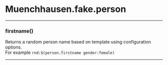 # Muenchhausen.fake.person





* * *

### firstname() 

Returns a random person name based on template using configuration options.  
For example `rnd:$(person.firstname gender:female)`




* * *










